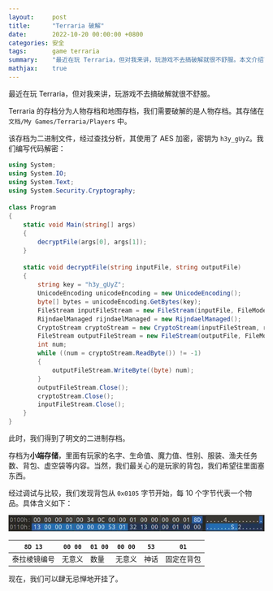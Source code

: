```yaml
---
layout:     post
title:      "Terraria 破解"
date:       2022-10-20 00:00:00 +0800
categories: 安全
tags:       game terraria
summary:    "最近在玩 Terraria，但对我来讲，玩游戏不去搞破解就很不舒服。本文介绍了 Terraria 人物存档的加密方式，并提供了解密和修改存档的代码。"
mathjax:    true
---
```


最近在玩 Terraria，但对我来讲，玩游戏不去搞破解就很不舒服。

Terraria 的存档分为人物存档和地图存档，我们需要破解的是人物存档。其存储在 `文档/My Games/Terraria/Players` 中。

该存档为二进制文件，经过查找分析，其使用了 AES 加密，密钥为 `h3y_gUyZ`。我们编写代码解密：

```c#
using System;
using System.IO;
using System.Text;
using System.Security.Cryptography;

class Program
{
    static void Main(string[] args)
    {
        decryptFile(args[0], args[1]);
    }

    static void decryptFile(string inputFile, string outputFile)
    {
        string key = "h3y_gUyZ";
        UnicodeEncoding unicodeEncoding = new UnicodeEncoding();
        byte[] bytes = unicodeEncoding.GetBytes(key);
        FileStream inputFileStream = new FileStream(inputFile, FileMode.Open);
        RijndaelManaged rijndaelManaged = new RijndaelManaged();
        CryptoStream cryptoStream = new CryptoStream(inputFileStream, rijndaelManaged.CreateDecryptor(bytes, bytes), CryptoStreamMode.Read);
        FileStream outputFileStream = new FileStream(outputFile, FileMode.Create);
        int num;
        while ((num = cryptoStream.ReadByte()) != -1)
        {
            outputFileStream.WriteByte((byte) num);
        }
        outputFileStream.Close();
        cryptoStream.Close();
        inputFileStream.Close();
    }
}
```

此时，我们得到了明文的二进制存档。

存档为**小端存储**，里面有玩家的名字、生命值、魔力值、性别、服装、渔夫任务数、背包、虚空袋等内容。当然，我们最关心的是玩家的背包，我们希望往里面塞东西。

经过调试与比较，我们发现背包从 `0x0105` 字节开始，每 10 个字节代表一个物品。具体含义如下：

![terraria1](/assets/post/images/terraria1.webp)

|`8D 13`      | `00 00` | `01 00` | `00 00` | `53`  | `01`        |
|---|---|-------|-------|-----|----------|
|泰拉棱镜编号 | 无意义 | 数量   | 无意义 | 神话 | 固定在背包 |

现在，我们可以肆无忌惮地开挂了。
